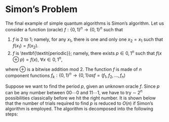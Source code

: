 # Simon’s Problem
The final example of simple quantum algorithms is Simon’s algorithm. Let us consider a function (oracle) $f : \{0, 1\}^n \rightarrow \{0, 1\}^n$ such that

1. $f$ is 2 to 1; namely, for any $x_1$, there is one and only one $x_2 = x_1$ such that $f(x_1) = f(x_2)$.
2. $f$ is \textbf{\textit{periodic}}; namely, there exists $p \in {0, 1}^n$ such that $f(x \oplus p) = f(x)$, $\forall x \in {0, 1}^n$,

where $\oplus$ is a bitwise addition mod 2.
The function $f$ is made of $n$ component functions $f_k : \{0, 1\}^n \rightarrow \{0, 1\} as f = (f_1, f_2, . . . , f_n)$

Suppose we want to find the period $p$, given an unknown oracle $f$. Since $p$ can be any number between $00\cdots 0$ and $11\cdots 1$, we have to try $\sim$ $2^n$ possibilities classically before we hit the right number. It is shown below that the number of trials required to find $p$ is reduced to $O(n)$ if Simon’s algorithm is employed.
The algorithm is decomposed into the following steps:
